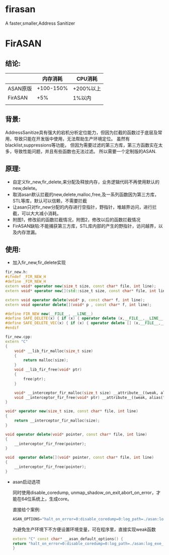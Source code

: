 # firasan
A faster,smaller,Address Sanitizer

#                                                                 FirASAN

## 结论:

|          | 内存消耗  | CPU消耗   |
| :------- | --------- | --------- |
| ASAN原版 | +100-150% | +200%以上 |
| FirASAN  | +5%      | 1%以内    |
|          |           |           |

## 背景:

AddressSanitize具有强大的宕机分析定位能力，但因为拦截的函数过于底层及常用，导致只能在开发版中使用，无法帮助生产环境定位。
虽然有blacklist,suppressions等功能，
但因为需要过滤的第三方库，第三方函数实在太多，导致性能问题，并且有些函数也无法过滤。  所以需要一个定制版的ASAN.  

## 原理:

- 自定义fir_new,fir_delete,来分配及释放内存，业务逻辑代码不再使用默认的new,delete。
- 取消asan默认拦截的new,delete,malloc,free,及一系列函数因为第三方库，STL等库，默认可以信赖，不需要拦截
- 让asan只对fir_new分配的内存进行空指针，野指针，堆越界访问，进行拦截，可以大大减小消耗。
- 附图1，修改前的函数拦截情况，附图2，修改以后的函数拦截情况 
- FirASAN缺陷:不能捕获第三方库，STL库内部的产生的野指针，访问越界，以及内存泄漏。

## 使用:

- 加入fir_new,fir_delete实现

```c++
fir_new.h:
#ifndef _FIR_NEW_H
#define _FIR_NEW_H
extern void* operator new(size_t size, const char* file, int line);
extern void* operator new[](std::size_t size, const char* file, int line);

extern void operator delete(void* p, const char* f, int line);
extern void operator delete[](void* p , const char* f, int line);

#define FIR_NEW new(__FILE__, __LINE__)
#define SAFE_DELETE(x) { if (x) { operator delete (x,__FILE__,__LINE__); (x) = NULL; } }
#define SAFE_DELETE_VEC(x) { if (x) { operator delete [] (x,__FILE__,__LINE__); (x) = NULL; } }
#endif

fir_new.cpp:
extern "C"
{
	void* __lib_fir_malloc(size_t size)
	{
		return malloc(size);
	}
	void __lib_fir_free(void* ptr)
	{
		free(ptr);
	}

	void* __interceptor_fir_malloc(size_t size) __attribute__((weak, alias("__lib_fir_malloc")));
	void __interceptor_fir_free(void* ptr) __attribute__((weak, alias("__lib_fir_free")));
}

void* operator new(size_t size, const char* file, int line)
{
    return __interceptor_fir_malloc(size);
}

void operator delete(void* pointer, const char* file, int line)
{
    __interceptor_fir_free(pointer);
}

void  operator delete[](void* pointer, const char* file, int line)
{
    __interceptor_fir_free(pointer);
}
```

- asan启动选项

  同时使用disable_coredump, unmap_shadow_on_exit,abort_on_error，才能在64位系统上，生成core。

  直接给个案例:

  ```c++
  ASAN_OPTIONS="halt_on_error=0:disable_coredump=0:log_path=./asan:log_exe_name=true:abort_on_error=1:unmap_shadow_on_exit=1" ./Server
  ```

  为避免生产环境下不方便设置环境变量，可在程序里，直接实现weak函数

  ```c++
  extern "C" const char* __asan_default_options() {
  return "halt_on_error=0:disable_coredump=0:log_path=./asan:log_exe_name=true:abort_on_error=1:unmap_shadow_on_exit=1\";
  }
  ```

  

